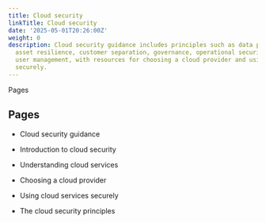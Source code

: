 ```yaml
---
title: Cloud security
linkTitle: Cloud security
date: '2025-05-01T20:26:00Z'
weight: 0
description: Cloud security guidance includes principles such as data protection,
  asset resilience, customer separation, governance, operational security, and secure
  user management, with resources for choosing a cloud provider and using services
  securely.
---
```



Pages

## Pages

- Cloud security guidance

- Introduction to cloud security

- Understanding cloud services

- Choosing a cloud provider

- Using cloud services securely

- The cloud security principles

